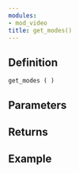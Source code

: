```yaml
---
modules:
- mod_video
title: get_modes()
---
```


## Definition

    get_modes ( )

## Parameters

## Returns

## Example

```
```
